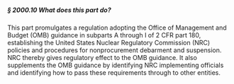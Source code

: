 ##### § 2000.10 What does this part do? #####

This part promulgates a regulation adopting the Office of Management and Budget (OMB) guidance in subparts A through I of 2 CFR part 180, establishing the United States Nuclear Regulatory Commission (NRC) policies and procedures for nonprocurement debarment and suspension. NRC thereby gives regulatory effect to the OMB guidance. It also supplements the OMB guidance by identifying NRC implementing officials and identifying how to pass these requirements through to other entities.